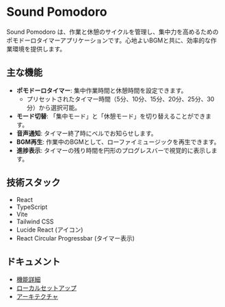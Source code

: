 # Sound Pomodoro

Sound Pomodoro は、作業と休憩のサイクルを管理し、集中力を高めるためのポモドーロタイマーアプリケーションです。心地よいBGMと共に、効率的な作業環境を提供します。

## 主な機能

*   **ポモドーロタイマー**: 集中作業時間と休憩時間を設定できます。
    *   プリセットされたタイマー時間（5分、10分、15分、20分、25分、30分）から選択可能。
*   **モード切替**: 「集中モード」と「休憩モード」を切り替えることができます。
*   **音声通知**: タイマー終了時にベルでお知らせします。
*   **BGM再生**: 作業中のBGMとして、ローファイミュージックを再生できます。
*   **進捗表示**: タイマーの残り時間を円形のプログレスバーで視覚的に表示します。

## 技術スタック

*   React
*   TypeScript
*   Vite
*   Tailwind CSS
*   Lucide React (アイコン)
*   React Circular Progressbar (タイマー表示)

## ドキュメント

*   [機能詳細](./docs/features.md)
*   [ローカルセットアップ](./docs/local_setup.md)
*   [アーキテクチャ](./docs/architecture.md)

